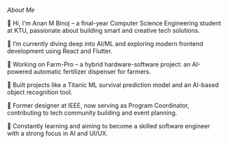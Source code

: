  *About Me*
 
👋 Hi, I'm Anan M Binoj – a final-year Computer Science Engineering student at KTU, passionate about building smart and creative tech solutions.

🚀 I’m currently diving deep into AI/ML and exploring modern frontend development using React and Flutter.

🌾 Working on Farm-Pro – a hybrid hardware-software project: an AI-powered automatic fertilizer dispenser for farmers.

🧠 Built projects like a Titanic ML survival prediction model and an AI-based object recognition tool.

🎨 Former designer at IEEE, now serving as Program Coordinator, contributing to tech community building and event planning.

🌱 Constantly learning and aiming to become a skilled software engineer with a strong focus in AI and UI/UX.
